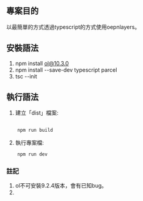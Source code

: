 ## 專案目的
以最簡單的方式透過typescript的方式使用oepnlayers。

## 安裝語法
1. npm install ol@10.3.0
2. npm install --save-dev typescript parcel
3. tsc --init

## 執行語法

1. 建立「dist」檔案:

```cmd
   
    npm run build

```
2. 執行專案檔:
```cmd
    npm run dev
```


### 註記
1. ol不可安裝9.2.4版本，會有已知bug。
2. 
